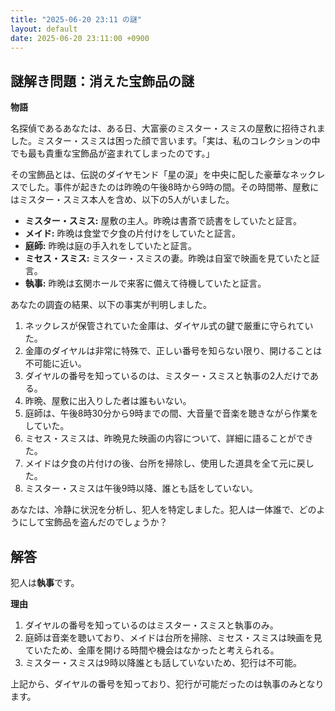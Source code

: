 ```yaml
---
title: "2025-06-20 23:11 の謎"
layout: default
date: 2025-06-20 23:11:00 +0900
---
```

## 謎解き問題：消えた宝飾品の謎

**物語**

名探偵であるあなたは、ある日、大富豪のミスター・スミスの屋敷に招待されました。ミスター・スミスは困った顔で言います。「実は、私のコレクションの中でも最も貴重な宝飾品が盗まれてしまったのです。」

その宝飾品とは、伝説のダイヤモンド「星の涙」を中央に配した豪華なネックレスでした。事件が起きたのは昨晩の午後8時から9時の間。その時間帯、屋敷にはミスター・スミス本人を含め、以下の5人がいました。

*   **ミスター・スミス:** 屋敷の主人。昨晩は書斎で読書をしていたと証言。
*   **メイド:** 昨晩は食堂で夕食の片付けをしていたと証言。
*   **庭師:** 昨晩は庭の手入れをしていたと証言。
*   **ミセス・スミス:** ミスター・スミスの妻。昨晩は自室で映画を見ていたと証言。
*   **執事:** 昨晩は玄関ホールで来客に備えて待機していたと証言。

あなたの調査の結果、以下の事実が判明しました。

1.  ネックレスが保管されていた金庫は、ダイヤル式の鍵で厳重に守られていた。
2.  金庫のダイヤルは非常に特殊で、正しい番号を知らない限り、開けることは不可能に近い。
3.  ダイヤルの番号を知っているのは、ミスター・スミスと執事の2人だけである。
4.  昨晩、屋敷に出入りした者は誰もいない。
5.  庭師は、午後8時30分から9時までの間、大音量で音楽を聴きながら作業をしていた。
6.  ミセス・スミスは、昨晩見た映画の内容について、詳細に語ることができた。
7. メイドは夕食の片付けの後、台所を掃除し、使用した道具を全て元に戻した。
8. ミスター・スミスは午後9時以降、誰とも話をしていない。

あなたは、冷静に状況を分析し、犯人を特定しました。犯人は一体誰で、どのようにして宝飾品を盗んだのでしょうか？

## 解答

犯人は**執事**です。

**理由**

1.  ダイヤルの番号を知っているのはミスター・スミスと執事のみ。
2.  庭師は音楽を聴いており、メイドは台所を掃除、ミセス・スミスは映画を見ていたため、金庫を開ける時間や機会はなかったと考えられる。
3.  ミスター・スミスは9時以降誰とも話していないため、犯行は不可能。

上記から、ダイヤルの番号を知っており、犯行が可能だったのは執事のみとなります。
